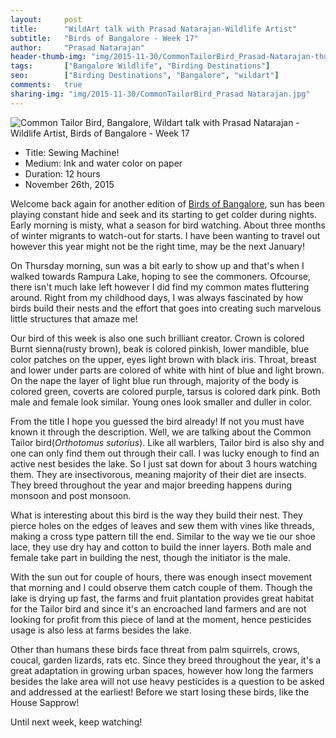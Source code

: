 ```yaml
---
layout:     post
title:      "WildArt talk with Prasad Natarajan-Wildlife Artist"
subtitle:   "Birds of Bangalore - Week 17"
author:     "Prasad Natarajan"
header-thumb-img: "img/2015-11-30/CommonTailorBird_Prasad-Natarajan-thumb.jpg"
tags:       ["Bangalore Wildlife", "Birding Destinations"]
seo: 		["Birding Destinations", "Bangalore", "wildart"]
comments:   true
sharing-img: "img/2015-11-30/CommonTailorBird_Prasad Natarajan.jpg"
---
```



<img src="{{ site.baseurl }}/img/2015-11-30/CommonTailorBird_Prasad Natarajan.jpg" alt="Common Tailor Bird, Bangalore, Wildart talk with Prasad Natarajan - Wildlife Artist, Birds of Bangalore - Week 17">

<p>
	<ul>
		 <li>Title: Sewing Machine!</li>
		 <li>Medium: Ink and water color on paper</li>
		 <li>Duration: 12 hours</li>
		 <li>November 26th, 2015</li>
 	</ul>
</p>

<p>
Welcome back again for another edition of <a href="{{ site.baseurl }}/wildart" target="_blank">Birds of Bangalore</a>, sun has been playing constant hide and seek and its starting to get colder during nights. Early morning is misty, what a season for bird watching. About three months of winter migrants to watch-out for starts. I have been wanting to travel out however this year might not be the right time, may be the next January! 
</p>

<p>
On Thursday morning, sun was a bit early to show up and that's when I walked towards Rampura Lake, hoping to see the commoners. Ofcourse, there isn't much lake left however I did find my common mates fluttering around. Right from my childhood days, I was always fascinated by how birds build their nests and the effort that goes into creating such marvelous little structures that amaze me!
</p>

<p>
Our bird of this week is also one such brilliant creator. Crown is colored Burnt sienna(rusty brown), beak is colored pinkish, lower mandible, blue color patches on the upper, eyes light brown with black iris. Throat, breast and lower under parts are colored of white with hint of blue and light brown. On the nape the layer of light blue run through, majority of the body is colored green, coverts are colored purple, tarsus is colored dark pink. Both male and female look similar. Young ones look smaller and duller in color. 
</p>

<p>
From the title I hope you guessed the bird already! If not you must have known it through the description. Well, we are talking about the Common Tailor bird(<em>Orthotomus sutorius</em>). Like all warblers, Tailor bird is also shy and one can only find them out through their call. I was lucky enough to find an active nest besides the lake. So I just sat down for about 3 hours watching them. They are insectivorous, meaning majority of their diet are insects. They breed throughout the year and major breeding happens during monsoon and post monsoon.
</p>

<p>
What is interesting about this bird is the way they build their nest. They pierce holes on the edges of leaves and sew them with  vines like threads, making a cross type pattern till the end. Similar to the way we tie our shoe lace, they use dry hay and cotton to build the inner layers. Both male and female take part in building the nest, though the initiator is the male. </p>


<p>
With the sun out for couple of hours, there was enough insect movement that morning and I could observe them catch couple of them. Though the lake is drying up fast, the farms and fruit plantation provides great habitat for the Tailor bird and since it's an encroached land farmers and are not looking for profit from this piece of land at the moment, hence pesticides usage is also less at farms besides the lake. 
</p>

<p>
Other than humans these birds face threat from palm squirrels, crows, coucal, garden lizards, rats etc. Since they breed throughout the year, it's a great adaptation in growing urban spaces, however how long the farmers besides the lake area will not use heavy pesticides is a question to be asked and addressed at the earliest! Before we start losing these birds, like the House Sapprow!
</p>

<p>
Until next week, keep watching!
</p>



